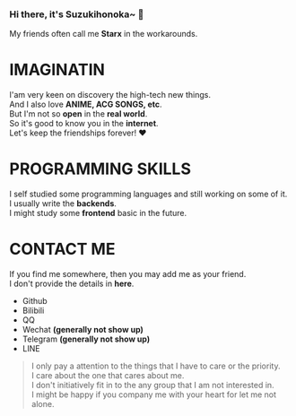 ### Hi there, it's Suzukihonoka~ 👋   
My friends often call me **Starx** in the workarounds.  
# IMAGINATIN
I'am very keen on discovery the high-tech new things.  
And I also love **ANIME, ACG SONGS, etc**.  
But I'm not so **open** in the **real world**.  
So it's good to know you in the **internet**.  
Let's keep the friendships forever! ❤ 

# PROGRAMMING SKILLS
I self studied some programming languages and still working on some of it.  
I usually write the **backends**.  
I might study some **frontend** basic in the future.

# CONTACT ME
If you find me somewhere, then you may add me as your friend.  
I don't provide the details in **here**.
- Github
- Bilibili
- QQ
- Wechat **(generally not show up)**
- Telegram **(generally not show up)**
- LINE

> I only pay a attention to the things that I have to care or the priority.  
> I care about the one that cares about me.  
> I don't initiatively fit in to the any group that I am not interested in.  
> I might be happy if you company me with your heart for let me not alone.
